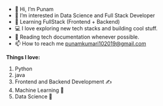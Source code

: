 - 👋 Hi, I’m Punam
- 👀 I’m interested in Data Science and Full Stack Developer
- 🔭 Learning FullStack (Frontend + Backend)
- 💻 I love exploring new tech stacks and building cool stuff.
- 📰 Reading tech documentation whenever possible.
- 📫 How to reach me punamkumari102019@gmail.com

**Things I love:**
1. Python
2. java
3. Frontend and Backend Development ✍️
4. Machine Learning 🧐
5. Data Science 😬

<!---
Punamkumari10/Punamkumari10 is a ✨ special ✨ repository because its `README.md` (this file) appears on your GitHub profile.
You can click the Preview link to take a look at your changes.
--->
